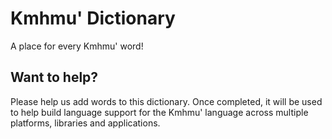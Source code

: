 # Kmhmu' Dictionary
A place for every Kmhmu' word!

## Want to help?
Please help us add words to this dictionary. Once completed, it will be used to help build language support for the Kmhmu' language across multiple platforms, libraries and applications.
